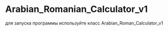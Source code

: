 # Arabian_Romanian_Calculator_v1
для запуска программы используйте класс Arabian_Roman_Calculator_v1
